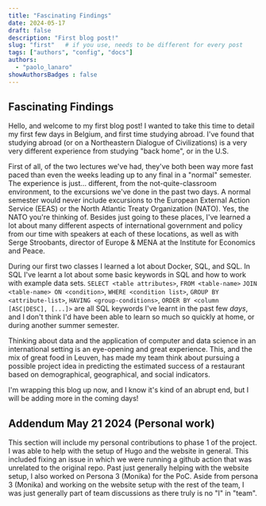 ```yaml
---
title: "Fascinating Findings"
date: 2024-05-17
draft: false
description: "First blog post!"
slug: "first"   # if you use, needs to be different for every post
tags: ["authors", "config", "docs"]
authors:
  - "paolo_lanaro"
showAuthorsBadges : false
---
```


## Fascinating Findings

Hello, and welcome to my first blog post!
I wanted to take this time to detail my first few days in Belgium, and first time studying abroad.
I've found that studying abroad (or on a Northeastern Dialogue of Civilizations) is a very very different experience from studying "back home", or in the U.S. 

First of all, of the two lectures we've had, they've both been way more fast paced than even the weeks leading up to any final in a "normal" semester.
The experience is just... different, from the not-quite-classroom environment, to the excursions we've done in the past two days. 
	A normal semester would never include excursions to the European External Action Service (EEAS) or the North Atlantic Treaty Organization (NATO). Yes, the NATO you're thinking of.
	Besides just going to these places, I've learned a lot about many different aspects of international government and policy from our time with speakers at each of these locations, as well as with Serge Stroobants, director of Europe & MENA at the Institute for Economics and Peace.

During our first two classes I learned a lot about Docker, SQL, and SQL. In SQL I've learnt a lot about some basic keywords in SQL and how to work with example data sets. `SELECT <table attributes>`, `FROM <table-name>` `JOIN <table-name> ON <condition>`, `WHERE <condition list>`,  `GROUP BY <attribute-list>`, `HAVING <group-conditions>`, `ORDER BY <column [ASC|DESC], [...]>` are all SQL keywords I've learnt in the past few *days*, and I don't think I'd have been able to learn so much so quickly at home, or during another summer semester. 

Thinking about data and the application of computer and data science in an international setting is an eye-opening and great experience. This, and the mix of great food in Leuven, has made my team think about pursuing a possible project idea in predicting the estimated success of a restaurant based on demographical, geographical, and social indicators. 

I'm wrapping this blog up now, and I know it's kind of an abrupt end, but I will be adding more in the coming days!

## Addendum May 21 2024 (Personal work)

This section will include my personal contributions to phase 1 of the project. I was able to help with the setup of Hugo and the website in general. This included fixing an issue in which we were running a github action that was unrelated to the original repo. Past just generally helping with the website setup, I also worked on Persona 3 (Monika) for the PoC. Aside from persona 3 (Monika) and working on the website setup with the rest of the team, I was just generally part of team discussions as there truly is no "I" in "team".
